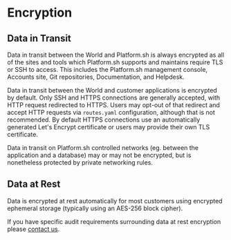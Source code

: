 # Encryption

## Data in Transit

Data in transit between the World and Platform.sh is always encrypted as all of the sites and tools which Platform.sh supports and maintains require TLS or SSH to access. This includes the Platform.sh management console, Accounts site, Git repositories, Documentation, and Helpdesk.

Data in transit between the World and customer applications is encrypted by default.  Only SSH and HTTPS connections are generally accepted, with HTTP request redirected to HTTPS.  Users may opt-out of that redirect and accept HTTP requests via `routes.yaml` configuration, although that is not recommended.  By default HTTPS connections use an automatically generated Let's Encrypt certificate or users may provide their own TLS certificate.

Data in transit on Platform.sh controlled networks (eg. between the application and a database) may or may not be encrypted, but is nonetheless protected by private networking rules.

## Data at Rest

Data is encrypted at rest automatically for most customers using encrypted ephemeral storage (typically using an AES-256 block cipher).

If you have specific audit requirements surrounding data at rest encryption please [contact us](https://docs.platform.sh/overview/getting-help.html).
